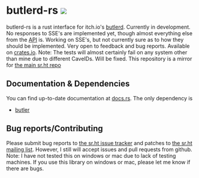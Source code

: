 # butlerd-rs [![](https://img.shields.io/crates/v/butlerd.svg?style=flat-square)](https://crates.io/crates/butlerd)
butlerd-rs is a rust interface for itch.io's [butlerd](https://github.com/itchio/butler). Currently in development. No responses to SSE's are implemented yet, though almost everything else from the [API](http://docs.itch.ovh/butlerd/master/#/) is. Working on SSE's, but not currently sure as to how they should be implemented. Very open to feedback and bug reports. Available on [crates.io](https://crates.io/crates/butlerd). Note: The tests will almost certainly fail on any system other than mine due to different CaveIDs. Will be fixed. This repository is a mirror for [the main sr.ht repo](https://git.sr.ht/~nicohman/butlerd-rs)

## Documentation & Dependencies

You can find up-to-date documentation at [docs.rs](https://docs.rs/butlerd). The only dependency is
- [butler](https://github.com/itchio/butler)

## Bug reports/Contributing

Please submit bug reports to [the sr.ht issue tracker](https://todo.sr.ht/~nicohman/butlerd-rs) and patches to [the sr.ht mailing list](https://lists.sr.ht/~nicohman/butlerd-rs). However, I still will accept issues and pull requests from github. Note: I have not tested this on windows or mac due to lack of testing machines. If you use this library on windows or mac, please let me know if there are bugs.
